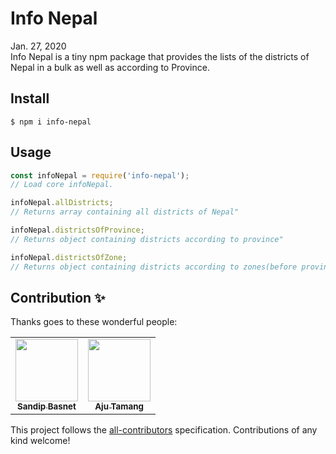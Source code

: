 # Info Nepal

Jan. 27, 2020
<br />
Info Nepal is a tiny npm package that provides the lists of the districts of Nepal in a bulk as well as according to Province.

## Install

```
$ npm i info-nepal
```

## Usage

```js
const infoNepal = require('info-nepal');
// Load core infoNepal.

infoNepal.allDistricts;
// Returns array containing all districts of Nepal"

infoNepal.districtsOfProvince;
// Returns object containing districts according to province"

infoNepal.districtsOfZone;
// Returns object containing districts according to zones(before province) (note: It is to be updated)"

```

## Contribution ✨

Thanks goes to these wonderful people:
<table>
<tr>

<td align="center">
<a href="https://github.com/mondyfy"><img src="https://avatars3.githubusercontent.com/u/30776170?s=400&v=4" width="100px;" alt=""/><br /><sub><b> Sandip Basnet
</b></sub></a><br />
</td>

<td align="center">
<a href="https://github.com/Aju100"><img src="https://avatars2.githubusercontent.com/u/29862610?s=400&v=4" width="100px;" alt=""/><br /><sub><b>Aju Tamang</b></sub></a><br />
</td>


</tr>
</table>

This project follows the [all-contributors](https://github.com/all-contributors/all-contributors) specification. Contributions of any kind welcome!
